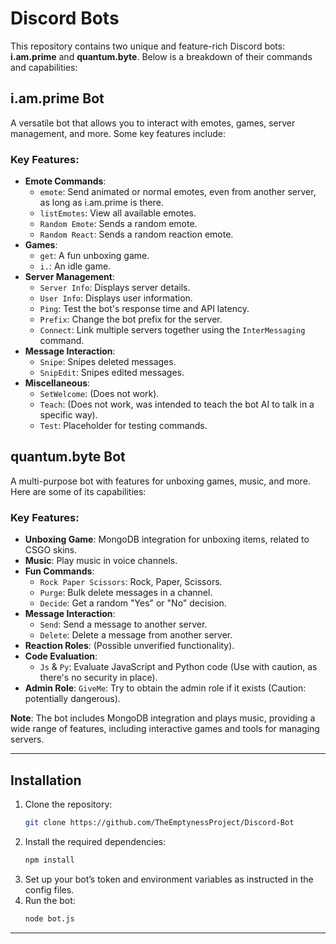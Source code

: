 # Discord Bots

This repository contains two unique and feature-rich Discord bots: **i.am.prime** and **quantum.byte**. Below is a breakdown of their commands and capabilities:

## i.am.prime Bot
A versatile bot that allows you to interact with emotes, games, server management, and more. Some key features include:

### Key Features:
- **Emote Commands**:
  - `emote`: Send animated or normal emotes, even from another server, as long as i.am.prime is there.
  - `listEmotes`: View all available emotes.
  - `Random Emote`: Sends a random emote.
  - `Random React`: Sends a random reaction emote.
- **Games**:
  - `get`: A fun unboxing game.
  - `i.`: An idle game.
- **Server Management**:
  - `Server Info`: Displays server details.
  - `User Info`: Displays user information.
  - `Ping`: Test the bot's response time and API latency.
  - `Prefix`: Change the bot prefix for the server.
  - `Connect`: Link multiple servers together using the `InterMessaging` command.
- **Message Interaction**:
  - `Snipe`: Snipes deleted messages.
  - `SnipEdit`: Snipes edited messages.
- **Miscellaneous**:
  - `SetWelcome`: (Does not work).
  - `Teach`: (Does not work, was intended to teach the bot AI to talk in a specific way).
  - `Test`: Placeholder for testing commands.

## quantum.byte Bot
A multi-purpose bot with features for unboxing games, music, and more. Here are some of its capabilities:

### Key Features:
- **Unboxing Game**: MongoDB integration for unboxing items, related to CSGO skins.
- **Music**: Play music in voice channels.
- **Fun Commands**:
  - `Rock Paper Scissors`: Rock, Paper, Scissors.
  - `Purge`: Bulk delete messages in a channel.
  - `Decide`: Get a random "Yes" or "No" decision.
- **Message Interaction**:
  - `Send`: Send a message to another server.
  - `Delete`: Delete a message from another server.
- **Reaction Roles**: (Possible unverified functionality).
- **Code Evaluation**:
  - `Js` & `Py`: Evaluate JavaScript and Python code (Use with caution, as there's no security in place).
- **Admin Role**: `GiveMe`: Try to obtain the admin role if it exists (Caution: potentially dangerous).

**Note**: The bot includes MongoDB integration and plays music, providing a wide range of features, including interactive games and tools for managing servers.

---

## Installation
1. Clone the repository:
   ```bash
   git clone https://github.com/TheEmptynessProject/Discord-Bot
   ```
2. Install the required dependencies:
   ```bash
   npm install
   ```
3. Set up your bot’s token and environment variables as instructed in the config files.
4. Run the bot:
   ```bash
   node bot.js
   ```

---
